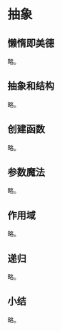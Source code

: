 # 抽象

## 懒惰即美德

略。


## 抽象和结构

略。


## 创建函数

略。


## 参数魔法

略。


## 作用域

略。


## 递归

略。


## 小结

略。

